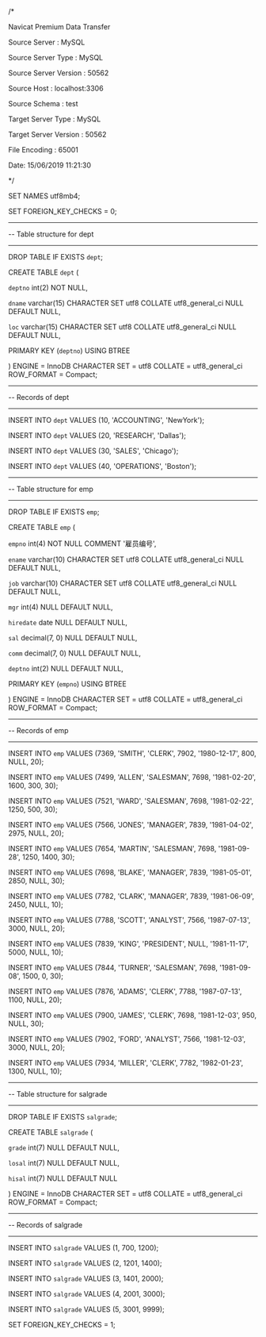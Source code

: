 

/*

 Navicat Premium Data Transfer

 Source Server         : MySQL

 Source Server Type    : MySQL

 Source Server Version : 50562

 Source Host           : localhost:3306

 Source Schema         : test

 Target Server Type    : MySQL

 Target Server Version : 50562

 File Encoding         : 65001

 Date: 15/06/2019 11:21:30

*/

SET NAMES utf8mb4;

SET FOREIGN_KEY_CHECKS = 0;

-- ----------------------------

-- Table structure for dept

-- ----------------------------

DROP TABLE IF EXISTS `dept`;

CREATE TABLE `dept`  (

  `deptno` int(2) NOT NULL,

  `dname` varchar(15) CHARACTER SET utf8 COLLATE utf8_general_ci NULL DEFAULT NULL,

  `loc` varchar(15) CHARACTER SET utf8 COLLATE utf8_general_ci NULL DEFAULT NULL,

  PRIMARY KEY (`deptno`) USING BTREE

) ENGINE = InnoDB CHARACTER SET = utf8 COLLATE = utf8_general_ci ROW_FORMAT = Compact;

-- ----------------------------

-- Records of dept

-- ----------------------------

INSERT INTO `dept` VALUES (10, 'ACCOUNTING', 'NewYork');

INSERT INTO `dept` VALUES (20, 'RESEARCH', 'Dallas');

INSERT INTO `dept` VALUES (30, 'SALES', 'Chicago');

INSERT INTO `dept` VALUES (40, 'OPERATIONS', 'Boston');

-- ----------------------------

-- Table structure for emp

-- ----------------------------

DROP TABLE IF EXISTS `emp`;

CREATE TABLE `emp`  (

  `empno` int(4) NOT NULL COMMENT '雇员编号',

  `ename` varchar(10) CHARACTER SET utf8 COLLATE utf8_general_ci NULL DEFAULT NULL,

  `job` varchar(10) CHARACTER SET utf8 COLLATE utf8_general_ci NULL DEFAULT NULL,

  `mgr` int(4) NULL DEFAULT NULL,

  `hiredate` date NULL DEFAULT NULL,

  `sal` decimal(7, 0) NULL DEFAULT NULL,

  `comm` decimal(7, 0) NULL DEFAULT NULL,

  `deptno` int(2) NULL DEFAULT NULL,

  PRIMARY KEY (`empno`) USING BTREE

) ENGINE = InnoDB CHARACTER SET = utf8 COLLATE = utf8_general_ci ROW_FORMAT = Compact;

-- ----------------------------

-- Records of emp

-- ----------------------------

INSERT INTO `emp` VALUES (7369, 'SMITH', 'CLERK', 7902, '1980-12-17', 800, NULL, 20);

INSERT INTO `emp` VALUES (7499, 'ALLEN', 'SALESMAN', 7698, '1981-02-20', 1600, 300, 30);

INSERT INTO `emp` VALUES (7521, 'WARD', 'SALESMAN', 7698, '1981-02-22', 1250, 500, 30);

INSERT INTO `emp` VALUES (7566, 'JONES', 'MANAGER', 7839, '1981-04-02', 2975, NULL, 20);

INSERT INTO `emp` VALUES (7654, 'MARTIN', 'SALESMAN', 7698, '1981-09-28', 1250, 1400, 30);

INSERT INTO `emp` VALUES (7698, 'BLAKE', 'MANAGER', 7839, '1981-05-01', 2850, NULL, 30);

INSERT INTO `emp` VALUES (7782, 'CLARK', 'MANAGER', 7839, '1981-06-09', 2450, NULL, 10);

INSERT INTO `emp` VALUES (7788, 'SCOTT', 'ANALYST', 7566, '1987-07-13', 3000, NULL, 20);

INSERT INTO `emp` VALUES (7839, 'KING', 'PRESIDENT', NULL, '1981-11-17', 5000, NULL, 10);

INSERT INTO `emp` VALUES (7844, 'TURNER', 'SALESMAN', 7698, '1981-09-08', 1500, 0, 30);

INSERT INTO `emp` VALUES (7876, 'ADAMS', 'CLERK', 7788, '1987-07-13', 1100, NULL, 20);

INSERT INTO `emp` VALUES (7900, 'JAMES', 'CLERK', 7698, '1981-12-03', 950, NULL, 30);

INSERT INTO `emp` VALUES (7902, 'FORD', 'ANALYST', 7566, '1981-12-03', 3000, NULL, 20);

INSERT INTO `emp` VALUES (7934, 'MILLER', 'CLERK', 7782, '1982-01-23', 1300, NULL, 10);

-- ----------------------------

-- Table structure for salgrade

-- ----------------------------

DROP TABLE IF EXISTS `salgrade`;

CREATE TABLE `salgrade`  (

  `grade` int(7) NULL DEFAULT NULL,

  `losal` int(7) NULL DEFAULT NULL,

  `hisal` int(7) NULL DEFAULT NULL

) ENGINE = InnoDB CHARACTER SET = utf8 COLLATE = utf8_general_ci ROW_FORMAT = Compact;

-- ----------------------------

-- Records of salgrade

-- ----------------------------

INSERT INTO `salgrade` VALUES (1, 700, 1200);

INSERT INTO `salgrade` VALUES (2, 1201, 1400);

INSERT INTO `salgrade` VALUES (3, 1401, 2000);

INSERT INTO `salgrade` VALUES (4, 2001, 3000);

INSERT INTO `salgrade` VALUES (5, 3001, 9999);

SET FOREIGN_KEY_CHECKS = 1;



